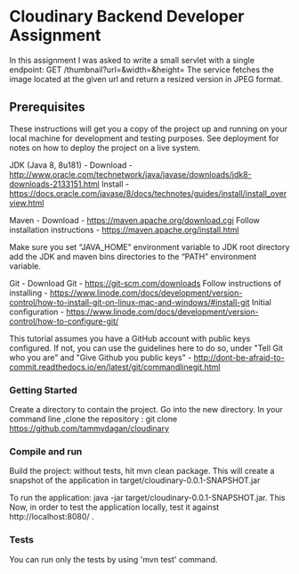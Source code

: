 # Cloudinary Backend Developer Assignment

In this assignment I was asked to write a small servlet with a single endpoint: 
GET /thumbnail?url=<url>&width=<width>&height=<height>
The service fetches the image located at the given url and return a resized version in JPEG format.


## Prerequisites
These instructions will get you a copy of the project up and running on your local machine for development and testing purposes. 
See deployment for notes on how to deploy the project on a live system.

JDK (Java 8, 8u181) -
Download - http://www.oracle.com/technetwork/java/javase/downloads/jdk8-downloads-2133151.html
Install - https://docs.oracle.com/javase/8/docs/technotes/guides/install/install_overview.html

Maven -
Download - https://maven.apache.org/download.cgi
Follow installation instructions - https://maven.apache.org/install.html

Make sure you set “JAVA_HOME” environment variable to JDK root directory add the JDK and maven bins directories to the “PATH” environment variable.

Git - 
Download Git - https://git-scm.com/downloads
Follow instructions of installing - https://www.linode.com/docs/development/version-control/how-to-install-git-on-linux-mac-and-windows/#install-git
Initial configuration - https://www.linode.com/docs/development/version-control/how-to-configure-git/

This tutorial assumes you have a GitHub account with public keys configured. If not, you can use the guidelines here to do so, under "Tell Git who you are" and "Give Github you public keys" - http://dont-be-afraid-to-commit.readthedocs.io/en/latest/git/commandlinegit.html


### Getting Started
Create a directory to contain the project.
Go into the new directory.
In your command line ,clone the repository : git clone https://github.com/tammydagan/cloudinary

### Compile and run 
Build the project:  without tests, hit mvn clean package.
This will create a snapshot of the application in target/cloudinary-0.0.1-SNAPSHOT.jar 

To run the application: java -jar target/cloudinary-0.0.1-SNAPSHOT.jar. This 
Now, in order to test the application locally, test it against http://localhost:8080/ .

### Tests
You can run only the tests by using 'mvn test' command.
